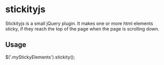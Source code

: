 # stickityjs

Stickityjs is a small jQuery plugin. It makes one or more html elements sticky, if they reach the top of the page when the page is scrolling down.

## Usage

$('.myStickyElements').stickity();
